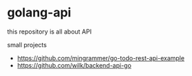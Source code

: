 # golang-api

this repository is all about API

small projects 
- https://github.com/mingrammer/go-todo-rest-api-example
- https://github.com/wilk/backend-api-go
